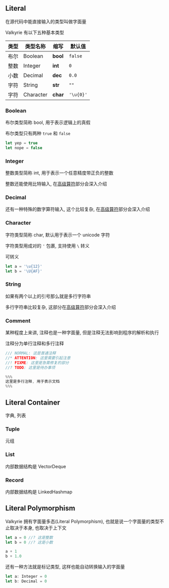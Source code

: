## Literal

在源代码中能直接输入的类型叫做字面量

Valkyrie 有以下五种基本类型

| 类型 | 类型名称  | 缩写     | 默认值    |
| :--- | --------- | -------- | --------- |
| 布尔 | Boolean   | **bool** | `false`   |
| 整数 | Integer   | **int**  | `0`       |
| 小数 | Decimal   | **dec**  | `0.0`     |
| 字符 | String    | **str**  | `""`      |
| 字符 | Character | **char** | `'\u{0}'` |

### Boolean

布尔类型简称 bool, 用于表示逻辑上的真假

布尔类型只有两种 `true` 和 `false`

```ts
let yep = true
let nope = false
```

### Integer

整数类型简称 int, 用于表示一个任意精度带正负的整数

整数还能使用比特输入, 在[高级算符](../advance)部分会深入介绍

### Decimal

还有一种特殊的数字算符输入, 这个比较复杂, 在[高级算符](../advance)部分会深入介绍



### Character

字符类型简称 char, 默认用于表示一个 unicode 字符

字符类型用成对的 `'` 包裹, 支持使用 `\` 转义

可转义

```ts
let a = '\u{12}'
let b = '\U{AF}'
```


### String


如果有两个以上的引号那么就是多行字符串

多行字符串比较复杂, 这部分在[高级算符](../advance)部分会深入介绍

### Comment

某种程度上来讲, 注释也是一种字面量, 但是注释无法影响到程序的解析和执行

注释分为单行注释和多行注释

```rs
/// NORMAL: 这是普通注释
//* ATTENTION: 这里需要引起注意
//! FIXME: 这里是急需修复的部分
//? TODO: 这里是待办事项

%%%
这里是多行注释, 用于表示文档
%%%
```

## Literal Container

字典, 列表

### Tuple

元组

### List

内部数据结构是 VectorDeque

### Record

内部数据结构是 LinkedHashmap

## Literal Polymorphism

Valkyrie 拥有字面量多态(Literal Polymorphism), 也就是说一个字面量的类型不止取决于本身, 也取决于上下文

```ts
let a = 0 //? 这是整数
let b = 0 //? 这是小数

a + 1
b + 1.0
```

还有一种方法就是标记类型, 这样也能自动转换输入的字面量

```ts
let a: Integer = 0
let b: Decimal = 0
```

